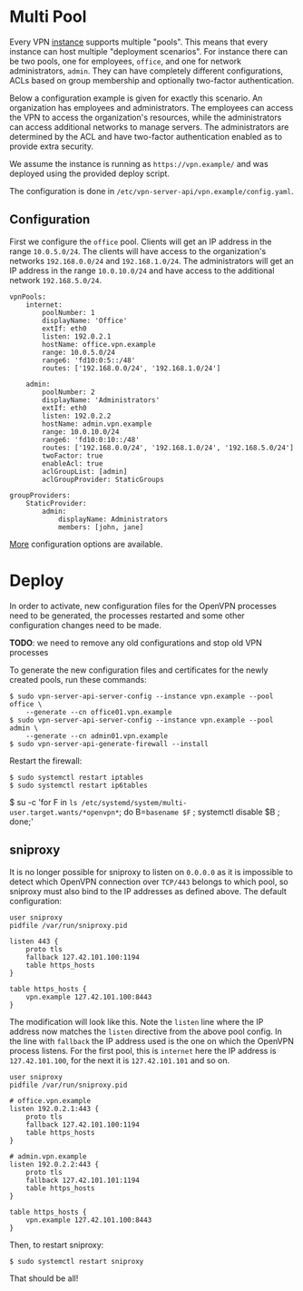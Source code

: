 # Multi Pool

Every VPN [instance](MULTI_INSTANCE.md) supports multiple "pools". This means 
that every instance can host multiple "deployment scenarios". For instance 
there can be two pools, one for employees, `office`, and one for network 
administrators, `admin`. They can have completely different configurations, 
ACLs based on group membership and optionally two-factor authentication.

Below a configuration example is given for exactly this scenario. An 
organization has employees and administrators. The employees can access the VPN
to access the organization's resources, while the administrators can access 
additional networks to manage servers. The administrators are determined by the
ACL and have two-factor authentication enabled as to provide extra security.

We assume the instance is running as `https://vpn.example/` and was deployed 
using the provided deploy script.

The configuration is done in `/etc/vpn-server-api/vpn.example/config.yaml`.

## Configuration

First we configure the `office` pool. Clients will get an IP address in the 
range `10.0.5.0/24`. The clients will have access to the organization's 
networks `192.168.0.0/24` and `192.168.1.0/24`. The administrators will get
an IP address in the range `10.0.10.0/24` and have access to the additional
network `192.168.5.0/24`.

    vpnPools:
        internet:
            poolNumber: 1
            displayName: 'Office'
            extIf: eth0
            listen: 192.0.2.1
            hostName: office.vpn.example
            range: 10.0.5.0/24
            range6: 'fd10:0:5::/48'
            routes: ['192.168.0.0/24', '192.168.1.0/24']

        admin:
            poolNumber: 2
            displayName: 'Administrators'
            extIf: eth0
            listen: 192.0.2.2
            hostName: admin.vpn.example
            range: 10.0.10.0/24
            range6: 'fd10:0:10::/48'
            routes: ['192.168.0.0/24', '192.168.1.0/24', '192.168.5.0/24']
            twoFactor: true
            enableAcl: true
            aclGroupList: [admin]
            aclGroupProvider: StaticGroups

    groupProviders:
        StaticProvider:
            admin:
                displayName: Administrators
                members: [john, jane]

[More](POOL_CONFIG.md) configuration options are available.

# Deploy

In order to activate, new configuration files for the OpenVPN processes need
to be generated, the processes restarted and some other configuration changes
need to be made.

**TODO**: we need to remove any old configurations and stop old VPN processes

To generate the new configuration files and certificates for the newly 
created pools, run these commands:

    $ sudo vpn-server-api-server-config --instance vpn.example --pool office \
        --generate --cn office01.vpn.example
    $ sudo vpn-server-api-server-config --instance vpn.example --pool admin \
        --generate --cn admin01.vpn.example
    $ sudo vpn-server-api-generate-firewall --install

Restart the firewall:

    $ sudo systemctl restart iptables
    $ sudo systemctl restart ip6tables


$ su -c 'for F in `ls /etc/systemd/system/multi-user.target.wants/*openvpn*`; do B=`basename $F` ; systemctl disable $B ; done;'

## sniproxy

It is no longer possible for sniproxy to listen on `0.0.0.0` as it is 
impossible to detect which OpenVPN connection over `TCP/443` belongs to which
pool, so sniproxy must also bind to the IP addresses as defined above. The 
default configuration:

    user sniproxy
    pidfile /var/run/sniproxy.pid

    listen 443 {
        proto tls
        fallback 127.42.101.100:1194
        table https_hosts
    }

    table https_hosts {
        vpn.example 127.42.101.100:8443
    }

The modification will look like this. Note the `listen` line where the IP 
address now matches the `listen` directive from the above pool config. In the
line with `fallback` the IP address used is the one on which the OpenVPN 
process listens. For the first pool, this is `internet` here the IP address is
`127.42.101.100`, for the next it is `127.42.101.101` and so on.

    user sniproxy
    pidfile /var/run/sniproxy.pid

    # office.vpn.example
    listen 192.0.2.1:443 {
        proto tls
        fallback 127.42.101.100:1194
        table https_hosts
    }

    # admin.vpn.example
    listen 192.0.2.2:443 {
        proto tls
        fallback 127.42.101.101:1194
        table https_hosts
    }

    table https_hosts {
        vpn.example 127.42.101.100:8443
    }

Then, to restart sniproxy:

    $ sudo systemctl restart sniproxy

That should be all!
